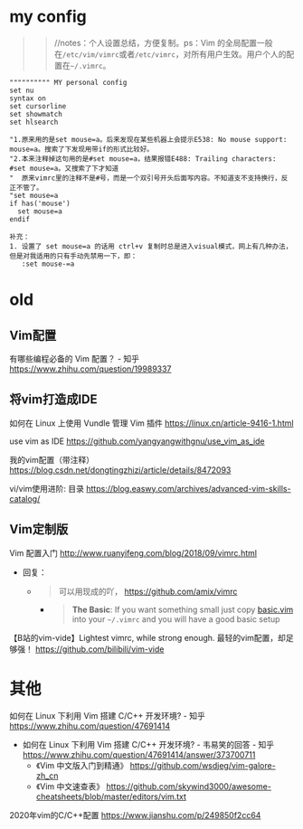 
# my config

>> //notes：个人设置总结，方便复制。ps：Vim 的全局配置一般在`/etc/vim/vimrc`或者`/etc/vimrc`，对所有用户生效。用户个人的配置在`~/.vimrc`。
```vim
"""""""""" MY personal config
set nu
syntax on
set cursorline
set showmatch
set hlsearch

"1.原来用的是set mouse=a。后来发现在某些机器上会提示E538: No mouse support: mouse=a。搜索了下发现用带if的形式比较好。
"2.本来注释掉这句用的是#set mouse=a，结果报错E488: Trailing characters: #set mouse=a。又搜索了下才知道
"  原来vimrc里的注释不是#号，而是一个双引号开头后面写内容。不知道支不支持换行，反正不管了。 
"set mouse=a   
if has('mouse')
  set mouse=a
endif
```
```
补充：
1. 设置了 set mouse=a 的话用 ctrl+v 复制时总是进入visual模式，网上有几种办法，但是对我适用的只有手动先禁用一下，即：
   :set mouse-=a
```

# old

## Vim配置

有哪些编程必备的 Vim 配置？ - 知乎 https://www.zhihu.com/question/19989337

## 将vim打造成IDE

如何在 Linux 上使用 Vundle 管理 Vim 插件 https://linux.cn/article-9416-1.html

use vim as IDE https://github.com/yangyangwithgnu/use_vim_as_ide

我的vim配置（带注释） https://blog.csdn.net/dongtingzhizi/article/details/8472093

vi/vim使用进阶: 目录 https://blog.easwy.com/archives/advanced-vim-skills-catalog/

## Vim定制版

Vim 配置入门 http://www.ruanyifeng.com/blog/2018/09/vimrc.html
- 回复：
  * > 可以用现成的吖， https://github.com/amix/vimrc
    + > **The Basic**: If you want something small just copy [basic.vim](https://github.com/amix/vimrc/blob/master/vimrcs/basic.vim) into your `~/.vimrc` and you will have a good basic setup

【B站的vim-vide】Lightest vimrc, while strong enough. 最轻的vim配置，却足够强！ https://github.com/bilibili/vim-vide

# 其他

如何在 Linux 下利用 Vim 搭建 C/C++ 开发环境? - 知乎 https://www.zhihu.com/question/47691414
- 如何在 Linux 下利用 Vim 搭建 C/C++ 开发环境? - 韦易笑的回答 - 知乎 https://www.zhihu.com/question/47691414/answer/373700711
  * 《Vim 中文版入门到精通》 https://github.com/wsdjeg/vim-galore-zh_cn
  * 《Vim 中文速查表》 https://github.com/skywind3000/awesome-cheatsheets/blob/master/editors/vim.txt

2020年vim的C/C++配置 https://www.jianshu.com/p/249850f2cc64
